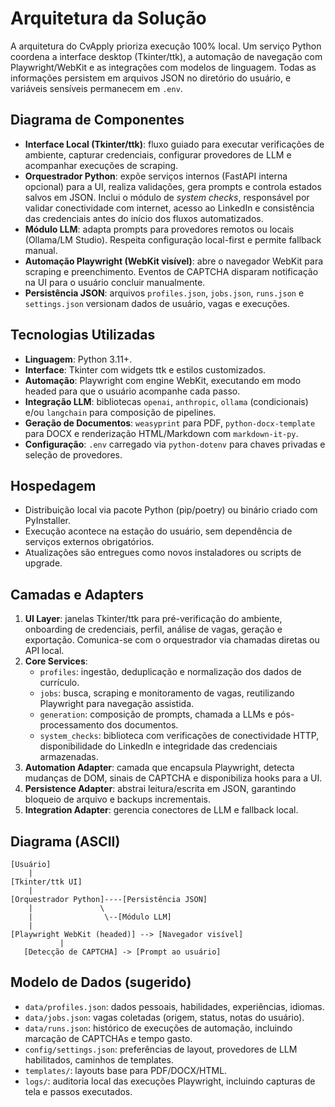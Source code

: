 # Arquitetura da Solução

A arquitetura do CvApply prioriza execução 100% local. Um serviço Python coordena a interface desktop (Tkinter/ttk), a automação de navegação com Playwright/WebKit e as integrações com modelos de linguagem. Todas as informações persistem em arquivos JSON no diretório do usuário, e variáveis sensíveis permanecem em `.env`.

## Diagrama de Componentes

- **Interface Local (Tkinter/ttk)**: fluxo guiado para executar verificações de ambiente, capturar credenciais, configurar provedores de LLM e acompanhar execuções de scraping.
- **Orquestrador Python**: expõe serviços internos (FastAPI interna opcional) para a UI, realiza validações, gera prompts e controla estados salvos em JSON. Inclui o módulo de _system checks_, responsável por validar conectividade com internet, acesso ao LinkedIn e consistência das credenciais antes do início dos fluxos automatizados.
- **Módulo LLM**: adapta prompts para provedores remotos ou locais (Ollama/LM Studio). Respeita configuração local-first e permite fallback manual.
- **Automação Playwright (WebKit visível)**: abre o navegador WebKit para scraping e preenchimento. Eventos de CAPTCHA disparam notificação na UI para o usuário concluir manualmente.
- **Persistência JSON**: arquivos `profiles.json`, `jobs.json`, `runs.json` e `settings.json` versionam dados de usuário, vagas e execuções.

## Tecnologias Utilizadas

- **Linguagem**: Python 3.11+.
- **Interface**: Tkinter com widgets ttk e estilos customizados.
- **Automação**: Playwright com engine WebKit, executando em modo headed para que o usuário acompanhe cada passo.
- **Integração LLM**: bibliotecas `openai`, `anthropic`, `ollama` (condicionais) e/ou `langchain` para composição de pipelines.
- **Geração de Documentos**: `weasyprint` para PDF, `python-docx-template` para DOCX e renderização HTML/Markdown com `markdown-it-py`.
- **Configuração**: `.env` carregado via `python-dotenv` para chaves privadas e seleção de provedores.

## Hospedagem

- Distribuição local via pacote Python (pip/poetry) ou binário criado com PyInstaller.
- Execução acontece na estação do usuário, sem dependência de serviços externos obrigatórios.
- Atualizações são entregues como novos instaladores ou scripts de upgrade.

## Camadas e Adapters

1. **UI Layer**: janelas Tkinter/ttk para pré-verificação do ambiente, onboarding de credenciais, perfil, análise de vagas, geração e exportação. Comunica-se com o orquestrador via chamadas diretas ou API local.
2. **Core Services**:
   - `profiles`: ingestão, deduplicação e normalização dos dados de currículo.
   - `jobs`: busca, scraping e monitoramento de vagas, reutilizando Playwright para navegação assistida.
   - `generation`: composição de prompts, chamada a LLMs e pós-processamento dos documentos.
   - `system_checks`: biblioteca com verificações de conectividade HTTP, disponibilidade do LinkedIn e integridade das credenciais armazenadas.
3. **Automation Adapter**: camada que encapsula Playwright, detecta mudanças de DOM, sinais de CAPTCHA e disponibiliza hooks para a UI.
4. **Persistence Adapter**: abstrai leitura/escrita em JSON, garantindo bloqueio de arquivo e backups incrementais.
5. **Integration Adapter**: gerencia conectores de LLM e fallback local.

## Diagrama (ASCII)

```
[Usuário]
    |
[Tkinter/ttk UI]
    |
[Orquestrador Python]----[Persistência JSON]
    |               \
    |                \--[Módulo LLM]
    |
[Playwright WebKit (headed)] --> [Navegador visível]
           |
   [Detecção de CAPTCHA] -> [Prompt ao usuário]
```

## Modelo de Dados (sugerido)

- `data/profiles.json`: dados pessoais, habilidades, experiências, idiomas.
- `data/jobs.json`: vagas coletadas (origem, status, notas do usuário).
- `data/runs.json`: histórico de execuções de automação, incluindo marcação de CAPTCHAs e tempo gasto.
- `config/settings.json`: preferências de layout, provedores de LLM habilitados, caminhos de templates.
- `templates/`: layouts base para PDF/DOCX/HTML.
- `logs/`: auditoria local das execuções Playwright, incluindo capturas de tela e passos executados.
